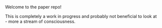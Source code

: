 Welcome to the paper repo! 

This is completely a work in progress and probably not beneficial to look at - more a stream of consciousness.